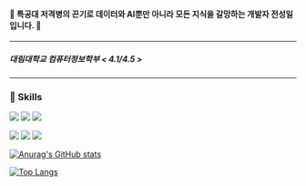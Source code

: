 #### 🎯 특공대 저격병의 끈기로 데이터와 AI뿐만 아니라 모든 지식을 갈망하는 개발자 전성일입니다. 🎯

<hr>

##### 대림대학교 컴퓨터정보학부 < 4.1/4.5 >

<hr>

### 📙 Skills

<img src="https://img.shields.io/badge/python-yellow.svg?&style=for-the-badge&logo=python&logoColor=#3776AB" /> <img src="https://img.shields.io/badge/C++-%2300599C.svg?&style=for-the-badge&logo=cplusplus&logoColor=white" /> <img src="https://img.shields.io/badge/tensorflow-%23FF6F00.svg?&style=for-the-badge&logo=tensorflow&logoColor=white" />


<img src="https://img.shields.io/badge/fastapi-%23009688.svg?&style=for-the-badge&logo=fastapi&logoColor=white" /> <img src="https://img.shields.io/badge/flask-%23000000.svg?&style=for-the-badge&logo=flask&logoColor=white" /> <img src="https://img.shields.io/badge/react-%2361DAFB.svg?&style=for-the-badge&logo=react&logoColor=black" />


[![Anurag's GitHub stats](https://github-readme-stats.vercel.app/api?username=1di0t)](https://github.com/anuraghazra/github-readme-stats)

[![Top Langs](https://github-readme-stats.vercel.app/api/top-langs/?username=1di0t)](https://github.com/anuraghazra/github-readme-stats)
